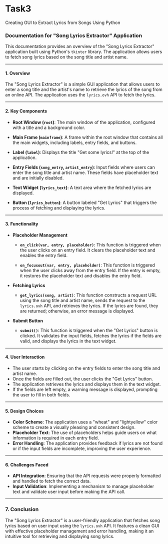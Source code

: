 # Task3
Creating GUI to Extract Lyrics from Songs Using Python
### Documentation for "Song Lyrics Extractor" Application

This documentation provides an overview of the "Song Lyrics Extractor" application built using Python's `tkinter` library. The application allows users to fetch song lyrics based on the song title and artist name.

---

#### 1. **Overview**
The "Song Lyrics Extractor" is a simple GUI application that allows users to enter a song title and the artist's name to retrieve the lyrics of the song from an online API. The application uses the `lyrics.ovh` API to fetch the lyrics.

---

#### 2. **Key Components**
- **Root Window (`root`)**: The main window of the application, configured with a title and a background color.
  
- **Main Frame (`mainframe`)**: A frame within the root window that contains all the main widgets, including labels, entry fields, and buttons.

- **Label (`label`)**: Displays the title "Get some lyrics!" at the top of the application.

- **Entry Fields (`song_entry`, `artist_entry`)**: Input fields where users can enter the song title and artist name. These fields have placeholder text and are initially disabled.

- **Text Widget (`lyrics_text`)**: A text area where the fetched lyrics are displayed.

- **Button (`lyrics_button`)**: A button labeled "Get Lyrics" that triggers the process of fetching and displaying the lyrics.

---

#### 3. **Functionality**

- **Placeholder Management**
  - **`on_click(var, entry, placeholder)`**: This function is triggered when the user clicks on an entry field. It clears the placeholder text and enables the entry field.
  
  - **`on_focusout(var, entry, placeholder)`**: This function is triggered when the user clicks away from the entry field. If the entry is empty, it restores the placeholder text and disables the entry field.

- **Fetching Lyrics**
  - **`get_lyrics(song, artist)`**: This function constructs a request URL using the song title and artist name, sends the request to the `lyrics.ovh` API, and retrieves the lyrics. If the lyrics are found, they are returned; otherwise, an error message is displayed.

- **Submit Button**
  - **`submit()`**: This function is triggered when the "Get Lyrics" button is clicked. It validates the input fields, fetches the lyrics if the fields are valid, and displays the lyrics in the text widget.

---

#### 4. **User Interaction**
- The user starts by clicking on the entry fields to enter the song title and artist name.
- Once the fields are filled out, the user clicks the "Get Lyrics" button.
- The application retrieves the lyrics and displays them in the text widget.
- If the fields are left empty, a warning message is displayed, prompting the user to fill in both fields.

---

#### 5. **Design Choices**
- **Color Scheme**: The application uses a "wheat" and "lightyellow" color scheme to create a visually pleasing and consistent design.
- **Placeholder Text**: The use of placeholders helps guide users on what information is required in each entry field.
- **Error Handling**: The application provides feedback if lyrics are not found or if the input fields are incomplete, improving the user experience.

---

#### 6. **Challenges Faced**
- **API Integration**: Ensuring that the API requests were properly formatted and handled to fetch the correct data.
- **Input Validation**: Implementing a mechanism to manage placeholder text and validate user input before making the API call.

---

### 7. **Conclusion**
The "Song Lyrics Extractor" is a user-friendly application that fetches song lyrics based on user input using the `lyrics.ovh` API. It features a clean GUI with effective placeholder management and error handling, making it an intuitive tool for retrieving and displaying song lyrics.
